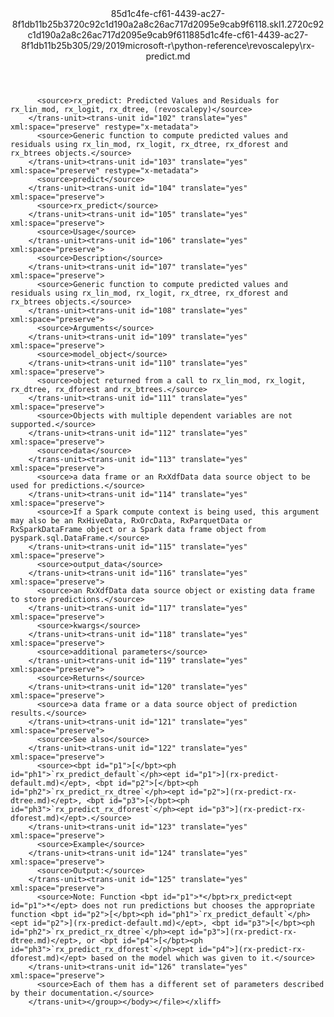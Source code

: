 <?xml version="1.0"?><xliff version="1.2" xmlns="urn:oasis:names:tc:xliff:document:1.2" xmlns:xsi="http://www.w3.org/2001/XMLSchema-instance" xsi:schemaLocation="urn:oasis:names:tc:xliff:document:1.2 xliff-core-1.2-transitional.xsd"><file datatype="xml" original="rx-predict.md" source-language="en-US" target-language="en-US"><header><tool tool-id="mdxliff" tool-name="mdxliff" tool-version="1.0-8ab897d" tool-company="Microsoft" /><xliffext:skl_file_name xmlns:xliffext="urn:microsoft:content:schema:xliffextensions">85d1c4fe-cf61-4439-ac27-8f1db11b25b3720c92c1d190a2a8c26ac717d2095e9cab9f6118.skl</xliffext:skl_file_name><xliffext:version xmlns:xliffext="urn:microsoft:content:schema:xliffextensions">1.2</xliffext:version><xliffext:ms.openlocfilehash xmlns:xliffext="urn:microsoft:content:schema:xliffextensions">720c92c1d190a2a8c26ac717d2095e9cab9f6118</xliffext:ms.openlocfilehash><xliffext:ms.sourcegitcommit xmlns:xliffext="urn:microsoft:content:schema:xliffextensions">85d1c4fe-cf61-4439-ac27-8f1db11b25b3</xliffext:ms.sourcegitcommit><xliffext:ms.lasthandoff xmlns:xliffext="urn:microsoft:content:schema:xliffextensions">05/29/2019</xliffext:ms.lasthandoff><xliffext:ms.openlocfilepath xmlns:xliffext="urn:microsoft:content:schema:xliffextensions">microsoft-r\python-reference\revoscalepy\rx-predict.md</xliffext:ms.openlocfilepath></header><body><group id="content" extype="content"><trans-unit id="101" translate="yes" xml:space="preserve" restype="x-metadata">
          <source>rx_predict: Predicted Values and Residuals for rx_lin_mod, rx_logit, rx_dtree, (revoscalepy)</source>
        </trans-unit><trans-unit id="102" translate="yes" xml:space="preserve" restype="x-metadata">
          <source>Generic function to compute predicted values and residuals using rx_lin_mod, rx_logit, rx_dtree, rx_dforest and rx_btrees objects.</source>
        </trans-unit><trans-unit id="103" translate="yes" xml:space="preserve" restype="x-metadata">
          <source>predict</source>
        </trans-unit><trans-unit id="104" translate="yes" xml:space="preserve">
          <source>rx_predict</source>
        </trans-unit><trans-unit id="105" translate="yes" xml:space="preserve">
          <source>Usage</source>
        </trans-unit><trans-unit id="106" translate="yes" xml:space="preserve">
          <source>Description</source>
        </trans-unit><trans-unit id="107" translate="yes" xml:space="preserve">
          <source>Generic function to compute predicted values and residuals using rx_lin_mod, rx_logit, rx_dtree, rx_dforest and rx_btrees objects.</source>
        </trans-unit><trans-unit id="108" translate="yes" xml:space="preserve">
          <source>Arguments</source>
        </trans-unit><trans-unit id="109" translate="yes" xml:space="preserve">
          <source>model_object</source>
        </trans-unit><trans-unit id="110" translate="yes" xml:space="preserve">
          <source>object returned from a call to rx_lin_mod, rx_logit, rx_dtree, rx_dforest and rx_btrees.</source>
        </trans-unit><trans-unit id="111" translate="yes" xml:space="preserve">
          <source>Objects with multiple dependent variables are not supported.</source>
        </trans-unit><trans-unit id="112" translate="yes" xml:space="preserve">
          <source>data</source>
        </trans-unit><trans-unit id="113" translate="yes" xml:space="preserve">
          <source>a data frame or an RxXdfData data source object to be used for predictions.</source>
        </trans-unit><trans-unit id="114" translate="yes" xml:space="preserve">
          <source>If a Spark compute context is being used, this argument may also be an RxHiveData, RxOrcData, RxParquetData or RxSparkDataFrame object or a Spark data frame object from pyspark.sql.DataFrame.</source>
        </trans-unit><trans-unit id="115" translate="yes" xml:space="preserve">
          <source>output_data</source>
        </trans-unit><trans-unit id="116" translate="yes" xml:space="preserve">
          <source>an RxXdfData data source object or existing data frame to store predictions.</source>
        </trans-unit><trans-unit id="117" translate="yes" xml:space="preserve">
          <source>kwargs</source>
        </trans-unit><trans-unit id="118" translate="yes" xml:space="preserve">
          <source>additional parameters</source>
        </trans-unit><trans-unit id="119" translate="yes" xml:space="preserve">
          <source>Returns</source>
        </trans-unit><trans-unit id="120" translate="yes" xml:space="preserve">
          <source>a data frame or a data source object of prediction results.</source>
        </trans-unit><trans-unit id="121" translate="yes" xml:space="preserve">
          <source>See also</source>
        </trans-unit><trans-unit id="122" translate="yes" xml:space="preserve">
          <source><bpt id="p1">[</bpt><ph id="ph1">`rx_predict_default`</ph><ept id="p1">](rx-predict-default.md)</ept>, <bpt id="p2">[</bpt><ph id="ph2">`rx_predict_rx_dtree`</ph><ept id="p2">](rx-predict-rx-dtree.md)</ept>, <bpt id="p3">[</bpt><ph id="ph3">`rx_predict_rx_dforest`</ph><ept id="p3">](rx-predict-rx-dforest.md)</ept>.</source>
        </trans-unit><trans-unit id="123" translate="yes" xml:space="preserve">
          <source>Example</source>
        </trans-unit><trans-unit id="124" translate="yes" xml:space="preserve">
          <source>Output:</source>
        </trans-unit><trans-unit id="125" translate="yes" xml:space="preserve">
          <source>Note: Function <bpt id="p1">*</bpt>rx_predict<ept id="p1">*</ept> does not run predictions but chooses the appropriate function <bpt id="p2">[</bpt><ph id="ph1">`rx_predict_default`</ph><ept id="p2">](rx-predict-default.md)</ept>, <bpt id="p3">[</bpt><ph id="ph2">`rx_predict_rx_dtree`</ph><ept id="p3">](rx-predict-rx-dtree.md)</ept>, or <bpt id="p4">[</bpt><ph id="ph3">`rx_predict_rx_dforest`</ph><ept id="p4">](rx-predict-rx-dforest.md)</ept> based on the model which was given to it.</source>
        </trans-unit><trans-unit id="126" translate="yes" xml:space="preserve">
          <source>Each of them has a different set of parameters described by their documentation.</source>
        </trans-unit></group></body></file></xliff>